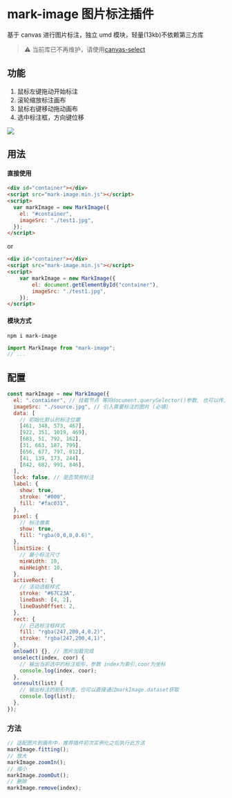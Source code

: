 # mark-image 图片标注插件

基于 canvas 进行图片标注，独立 umd 模块，轻量(13kb)不依赖第三方库

> ⚠️ 当前库已不再维护，请使用[canvas-select](https://www.npmjs.com/package/canvas-select)

## 功能

1. 鼠标左键拖动开始标注
2. 滚轮缩放标注画布
3. 鼠标右键移动拖动画布
4. 选中标注框，方向键位移

![](https://heylight.github.io/images/demo.png)

## 用法

#### 直接使用

```html
<div id="container"></div>
<script src="mark-image.min.js"></script>
<script>
  var markImage = new MarkImage({
    el: "#container",
    imageSrc: "./test1.jpg",
  });
</script>
```
or

```html
<div id="container"></div>
<script src="mark-image.min.js"></script>
<script>
    var markImage = new MarkImage({
        el: document.getElementById("container"),
        imageSrc: "./test1.jpg",
    });
</script>
```

#### 模块方式

```
npm i mark-image
```

```javascript
import MarkImage from "mark-image";
// ...
```

## 配置

```javascript
const markImage = new MarkImage({
  el: ".container", // 挂载节点 等同document.querySelector()参数, 也可以传入dom （必填）
  imageSrc: "./source.jpg", // 引入需要标注的图片 (必填)
  data: [
    // 初始化默认的标注位置
    [461, 348, 573, 467],
    [922, 351, 1019, 469],
    [683, 51, 792, 162],
    [31, 663, 187, 799],
    [656, 677, 797, 812],
    [41, 139, 173, 244],
    [842, 682, 991, 846],
  ],
  lock: false, // 是否禁用标注
  label: {
    show: true,
    stroke: "#000",
    fill: "#fac031",
  },
  pixel: {
    // 标注像素
    show: true,
    fill: "rgba(0,0,0,0.6)",
  },
  limitSize: {
    // 最小标注尺寸
    minWidth: 10,
    minHeight: 10,
  },
  activeRect: {
    // 活动选框样式
    stroke: "#67C23A",
    lineDash: [4, 2],
    lineDashOffset: 2,
  },
  rect: {
    // 已选标注框样式
    fill: "rgba(247,200,4,0.2)",
    stroke: "rgba(247,200,4,1)",
  },
  onload() {}, // 图片加载完成
  onselect(index, coor) {
    // 输出当前选中的标注矩形，参数 index为索引,coor为坐标
    console.log(index, coor);
  },
  onresult(list) {
    // 输出标注的矩形列表，也可以直接通过markImage.dataset获取
    console.log(list);
  },
});
```

### 方法

```js
// 适配图片到画布中，推荐插件初次实例化之后执行此方法
markImage.fitting();
// 放大
markImage.zoomIn();
// 缩小
markImage.zoomOut();
// 删除
markImage.remove(index);
```
